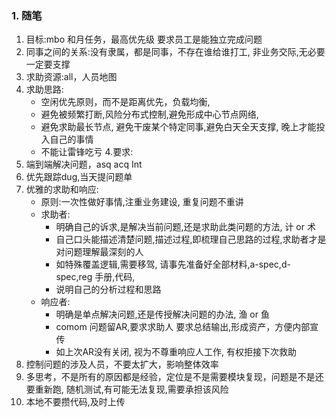 ### 1. 随笔
1. 目标:mbo 和月任务，最高优先级 要求员工是能独立完成问题
2. 同事之间的关系:没有隶属，都是同事，不存在谁给谁打工, 非业务交际,无必要一定要支撑
2. 求助资源:all，人员地图
3. 求助思路:
   - 空闲优先原则，而不是距离优先，负载均衡,
   - 避免被频繁打断,风险分布式控制,避免形成中心节点网络,
   - 避免求助最长节点, 避免干废某个特定同事,避免白天全天支撑, 晚上才能投入自己的事情
   - 不能让雷锋吃亏
4.要求:
  1. 端到端解决问题，asq acq Int
  2. 优先跟踪dug,当天提问题单
  3. 优雅的求助和响应:
     - 原则:一次性做好事情,注重业务建设, 重复问题不重讲
     - 求助者:
        - 明确自己的诉求,是解决当前问题,还是求助此类问题的方法, 计 or 术
        - 自己口头能描述清楚问题,描述过程,即梳理自己思路的过程,求助者才是对问题理解最深刻的人
        - 如特殊覆盖逻辑,需要移驾, 请事先准备好全部材料,a-spec,d-spec,reg 手册,代码,
        - 说明自己的分析过程和思路
     - 响应者:
         - 明确是单点解决问题,还是传授解决问题的办法, 渔 or 鱼
         - comom 问题留AR,要求求助人 要求总结输出,形成资产，方便内部宣传
         - 如上次AR没有关闭, 视为不尊重响应人工作, 有权拒接下次救助
  4. 控制问题的涉及人员，不要太扩大，影响整体效率
  5. 多思考，不是所有的原因都是经验，定位是不是需要模块复现，问题是不是还要重新跑, 随机测试,有可能无法复现,需要承担该风险
  6. 本地不要攒代码,及时上传
